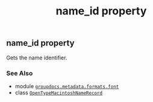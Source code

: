 ﻿---
title: name_id property
second_title: GroupDocs.Metadata for Python via .NET API References
description: 
type: docs
url: /python-net/groupdocs.metadata.formats.font/opentypemacintoshnamerecord/name_id/
is_root: false
weight: 150
---

## name_id property


Gets the name identifier.

### See Also
* module [`groupdocs.metadata.formats.font`](../../)
* class [`OpenTypeMacintoshNameRecord`](/metadata/python-net/groupdocs.metadata.formats.font/opentypemacintoshnamerecord)
